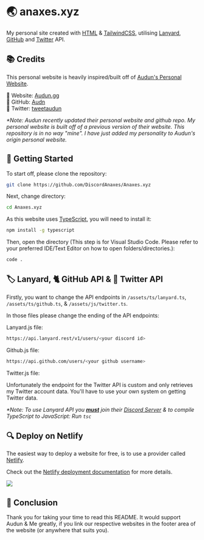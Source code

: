 # 🌏 anaxes.xyz

My personal site created with [HTML](https://www.w3schools.com/html/) & [TailwindCSS](https://tailwindcss.com), utilising [Lanyard](https://discord.com/invite/UrXF2cfJ7F), [GitHub](https://api.github.com) and [Twitter](https://developer.twitter.com) API.

## 📚 Credits

This personal website is heavily inspired/built off of [Audun's Personal Website](https://audun.gg).

🔗 Website: [Audun.gg](https://audun.gg)
<br/>
🔗 GitHub: [Audn](https://github.com/audn)
<br/>
🔗 Twitter: [tweetaudun](https://twitter.com/tweetaudun)

_\*Note: Audun recently updated their personal website and github repo. My personal website is built off of a previous version of their website. This repository is in no way "mine". I have just added my personality to Audun's origin personal website._ 

## 🚀 Getting Started

To start off, please clone the repository:

```bash
git clone https://github.com/DiscordAnaxes/Anaxes.xyz
```

Next, change directory:

```bash
cd Anaxes.xyz
```

As this website uses [TypeScript](https://www.typescriptlang.org/), you will need to install it:

```bash
npm install -g typescript
```

Then, open the directory (This step is for Visual Studio Code. Please refer to your preferred IDE/Text Editor on how to open folders/directories.):

```bash
code .
```

## 🏷️ Lanyard, 🐈 GitHub API & 🐤 Twitter API

Firstly, you want to change the API endpoints in `/assets/ts/lanyard.ts`, `/assets/ts/github.ts`, & `/assets/js/twitter.ts`.

In those files please change the ending of the API endpoints:

Lanyard.js file:

```bash
https://api.lanyard.rest/v1/users/<your discord id>
```

Github.js file:

```bash
https://api.github.com/users/<your github username>
```

Twitter.js file:

Unfortunately the endpoint for the Twitter API is custom and only retrieves my Twitter account data. You'll have to use your own system on getting Twitter data.

_\*Note: To use Lanyard API you <strong><u>must</u></strong> join their [Discord Server](https://discord.com/invite/UrXF2cfJ7F) & to compile TypeScript to JavaScript: Run `tsc`_

## 🔍 Deploy on Netlify

The easiest way to deploy a website for free, is to use a provider called [Netlify](https://netlify.com).

Check out the [Netlify deployment documentation](https://www.netlify.com/blog/2016/09/29/a-step-by-step-guide-deploying-on-netlify/) for more details.

<a href="https://app.netlify.com/start/deploy?repository=https://github.com/DiscordAnaxes/Anaxes.xyz"><img src="https://www.netlify.com/img/deploy/button.svg"/></a>

## 👋 Conclusion

Thank you for taking your time to read this README. It would support Audun & Me greatly, if you link our respective websites in the footer area of the website (or anywhere that suits you).
